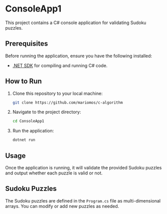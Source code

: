 # ConsoleApp1

This project contains a C# console application for validating Sudoku puzzles.

## Prerequisites

Before running the application, ensure you have the following installed:

- [.NET SDK](https://dotnet.microsoft.com/download) for compiling and running C# code.

## How to Run

1. Clone this repository to your local machine:

   ```bash
   git clone https://github.com/mariomos/c-algorithm
   
   
2.  Navigate to the project directory:

    ```bash
    cd ConsoleApp1
    
3.  Run the application:

    ```bash
    dotnet run
    
## Usage

Once the application is running, it will validate the provided Sudoku puzzles and output whether each puzzle is valid or not.

## Sudoku Puzzles
The Sudoku puzzles are defined in the `Program.cs` file as multi-dimensional arrays. You can modify or add new puzzles as needed.
    
